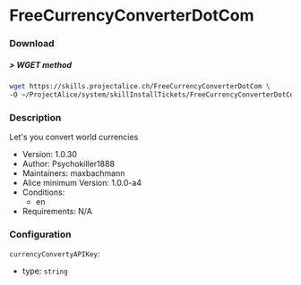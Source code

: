 # FreeCurrencyConverterDotCom

### Download

##### > WGET method
```bash
wget https://skills.projectalice.ch/FreeCurrencyConverterDotCom \
-O ~/ProjectAlice/system/skillInstallTickets/FreeCurrencyConverterDotCom.install
```
### Description
Let's you convert world currencies

- Version: 1.0.30
- Author: Psychokiller1888
- Maintainers: maxbachmann
- Alice minimum Version: 1.0.0-a4
- Conditions:
  - en
- Requirements: N/A


### Configuration

`currencyConvertyAPIKey`:
 - type: `string`
